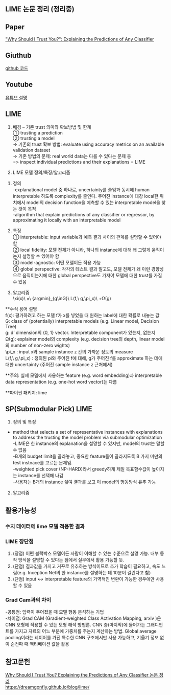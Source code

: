 ## LIME 논문 정리 (정리중)

## Paper
["Why Should I Trust You?": Explaining the Predictions of Any Classifier]( https://arxiv.org/abs/1602.04938)    

## Giuthub
[github 코드](https://github.com/marcotcr/lime)    

## Youtube
[유튜브 설명](https://youtu.be/hUnRCxnydCc)    

## LIME
1. 배경 – 기존 trust 의미와 확보방법 및 한계    
① trusting a prediction   
② trusting a model   
-> 기존의 trust 확보 방법: evaluate using accuracy metrics on an available validation dataset    
-> 기존 방법의 문제: real world data는 다를 수 있다는 문제 등    
=> inspect individual predictions and their explanations = LIME    

2. LIME 모델 정의/특징/알고리즘    
1) 정의    
-explanational model 중 하나로, uncertainty를 줄임과 동시에 human interpretable 하도록 complexity를 줄인다. 주어진 instance에 대강 local한 위치에서 model의 decision function을 예측할 수 있는 interpretable model을 찾는 것이 목적    
-algorithm that explain predictions of any classifier or regressor, by approximating it locally with an interpretable model    

2) 특징    
① interpretable: input variable과 예측 결과 사이의 관계를 설명할 수 있어야 함    
② local fidelity: 모델 전체가 아니라, 하나의 instance에 대해 왜 그렇게 움직이는지 설명할 수 있어야 함     
③ model-agnostic: 어떤 모델이든 적용 가능    
④ global perspective: 각각의 테스트 결과 말고도, 모델 전체가 왜 이런 경향성으로 움직이는지에 대한 global perspective도 가져야 모델에 대한 trust를 가질 수 있음    
 

3) 알고리즘    
\xi(x)\ =\ {argmin}_{g\inG}\ L(f,\ g,\pi_x)\ +Ω(g)     
 

**수식 용어 설명    
f(x): 평가하려고 하는 모델 f가 x를 넣었을 때 원하는 label에 대한 확률로 내놓는 값     
G: class of (potentially) interpretable models (e.g. Linear model, Decision Tree)    
g: d’ dimension의 {0, 1} vector. Interpretable component가 있는지, 없는지     
Ω(g): explainer model의 complexity (e.g. decision tree의 depth, linear model의 number of non-zero wights)     
\pi_x : input x와 sample instance z 간의 가까운 정도의 measure    
L(f,\ g,\pi_x) : 정의된 pi와 주어진 f에 대해, g가 주어진 f를 approximate 하는 데에 대한 uncertainty (주어진 sample instance z 근처에서)    
  
**주의: 실제 모델에서 사용하는 feature (e.g. word embedding)과 interpretable data representation (e.g. one-hot word vector)는 다름    

**파이썬 패키지: lime    

## SP(Submodular Pick) LIME   
1. 정의 및 특징    
- method that selects a set of representative instances with explanations to address the trusting the model problem via submodular optimization    
-LIME은 한 instance의 explanation을 설명할 수 있지만, model의 trust는 말할 수 없음    
-B개의 budget limit을 골라놓고, 중요한 feature들이 골라지도록 B 가지 미만의 test instnace를 고르는 문제임.    
-weighted pick cover (NP-HARD)라서 greedy하게 제일 목표함수값이 높아지는 instance를 선택해 나감   
-사용자는 B개의 instance 섦여 결과를 보고 이 model의 행동방식 유추 가능   

2. 알고리즘    
   

## 활용가능성   
### 수치 데이터에 lime 모델 적용한 결과    
 

### LIME 장단점     
1) (장점) 어떤 블랙박스 모델이든 사람이 이해할 수 있는 수준으로 설명 가능. 내부 동작 방식을 설명할 수 있다는 점에서 실무에서 활용 가능할 듯.     
2) (단점) 결과값을 가지고 거꾸로 유추하는 방식이므로 추가 학습이 필요하고, 속도 느림(e.g. Inception Net의 한 instance를 설명하는 데 10분이 걸린다고 함)    
3) (단점) input <-> interpretable feature의 가역적인 변환이 가능한 경우에만 사용할 수 있음     
 
### Grad Cam과의 차이    
-공통점: 입력이 주어졌을 때 모델 행동 분석하는 기법    
-차이점: Grad CAM (Gradient-weighted Class Activation Mapping, arxiv )은 CNN 모형에 적용할 수 있는 모형 해석 방법론. CNN 층(마지막)에 들어가는 그래디언트를 가지고 자료의 어느 부분에 가중치를 주는지 계산하는 방법. Global average pooling이라는 레이어를 가진 특수한 CNN 구조에서만 사용 가능하고, 기울기 정보 없이 순전파 때 액티베이션 값을 활용    

## 참고문헌
[Why Should I Trust You? Explaining the Predictions of Any Classifier 논문 정리](http://shuuki4.github.io/deep%20learning/2016/08/24/Why-Should-I-Trust-You-%EB%85%BC%EB%AC%B8-%EC%A0%95%EB%A6%AC.html)    
https://dreamgonfly.github.io/blog/lime/    

